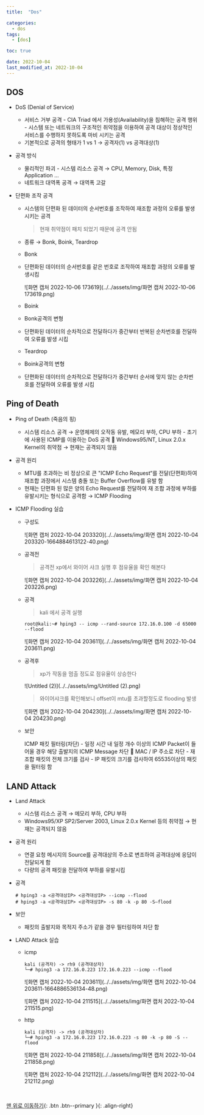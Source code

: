 ```yaml
---
title:  "Dos" 

categories:
  - dos
tags:
  - [dos]

toc: true

date: 2022-10-04
last_modified_at: 2022-10-04
---
```


## DOS

- DoS (Denial of Service)
  - 서비스 거부 공격 - CIA Triad 에서 가용성(Availability)을 침해하는 공격 행위 - 시스템 또는 네트워크의 구조적인 취약점을 이용하여 공격 대상이 정상적인 서비스를 수행하지 못하도록 마비 시키는 공격
  - 기본적으로 공격의 형태가 1 vs 1 → 공격자(1) vs 공격대상(1)
- 공격 방식
  - 물리적인 파괴 - 시스템 리소스 공격 → CPU, Memory, Disk, 특정 Application ...
  - 네트워크 대역폭 공격 → 대역폭 고갈

- 단편화 조작 공격

  - 시스템의 단편화 된 데이터의 순서번호를 조작하여 재조합 과정의 오류를 발생시키는 공격

    > 현재 취약점이 패치 되었기 때문에 공격 안됨

  - 종류 → Bonk, Boink, Teardrop

  - Bonk

  - 단편화된 데이터의 순서번호를 같은 번호로 조작하여 재조합 과정의 오류를 발생시킴

    ![화면 캡처 2022-10-06 173619](../../assets/img/화면 캡처 2022-10-06 173619.png)

  - Boink

  - Bonk공격의 변형

  - 단편화된 데이터의 순차적으로 전달하다가 중간부터 반복된 순차번호를 전달하여 오류를 발생 시킴

  - Teardrop

  - Boink공격의 변형

  - 단편화된 데이터의 순차적으로 전달하다가 중간부터 순서에 맞지 않는 순차번호를 전달하여 오류를 발생 시킴

## Ping of Death

- Ping of Death (죽음의 핑)
  - 시스템 리소스 공격 → 운영체제의 오작동 유발, 메모리 부하, CPU 부하 - 초기에 사용된 ICMP를 이용하는 DoS 공격  Windows95/NT, Linux 2.0.x Kernel의 취약점 → 현재는 공격되지 않음

- 공격 원리
  - MTU를 초과하는 비 정상으로 큰 "ICMP Echo Request“를 전달(단편화)하여 재조합 과정에서 시스템 충돌 또는 Buffer Overflow를 유발 함
  - 현재는 단편화 된 많은 양의 Echo Request를 전달하여 재 조합 과정에 부하를 유발시키는 형식으로 공격함 → ICMP Flooding

- ICMP Flooding 실습

  - 구성도

    ![화면 캡처 2022-10-04 203320](../../assets/img/화면 캡처 2022-10-04 203320-1664884613122-40.png)

  - 공격전

    > 공격전 xp에서  와이어 샤크 실행 후 점유율을 확인 해본다

    ![화면 캡처 2022-10-04 203226](../../assets/img/화면 캡처 2022-10-04 203226.png)

  - 공격

    > kali 에서 공격 실행

    ```
    root@kali:~# hping3 -- icmp --rand-source 172.16.0.100 -d 65000 --flood
    ```

    ![화면 캡처 2022-10-04 203611](../../assets/img/화면 캡처 2022-10-04 203611.png)

  - 공격후

    > xp가 작동을 멈출 정도로 점유율이 상승한다

    ![Untitled (2)](../../assets/img/Untitled (2).png)

    > 와이어샤크를 확인해보니 offset이 mtu를 초과할정도로 flooding 발생

    ![화면 캡처 2022-10-04 204230](../../assets/img/화면 캡처 2022-10-04 204230.png)

  - 보안

    ICMP 패킷 필터링(차단) - 일정 시간 내 일정 개수 이상의 ICMP Packet이 들어올 경우 해당 출발지의 ICMP Message 차단  MAC / IP 주소로 차단 - 재조합 패킷의 전체 크기를 검사 - IP 패킷의 크기를 검사하여 65535이상의 패킷을 필터링 함

## LAND Attack

- Land Attack
  - 시스템 리소스 공격 → 메모리 부하, CPU 부하
  - Windows95/XP SP2/Server 2003, Linux 2.0.x Kernel 등의 취약점 → 현재는 공격되지 않음

- 공격 원리
  - 연결 요청 메시지의 Source를 공격대상의 주소로 변조하여 공격대상에 응답이 전달되게 함
  - 다량의 공격 패킷을 전달하여 부하를 유발시킴

- 공격

  ```
  # hping3 -a <공격대상IP> <공격대상IP> --icmp --flood
  # hping3 -a <공격대상IP> <공격대상IP> -s 80 -k -p 80 -S–flood
  ```

- 보안
  - 패킷의 출발지와 목적지 주소가 같을 경우 필터링하여 차단 함

- LAND Attack 실습

  - icmp

    ```
    kali (공격자) -> rh9 (공격대상자) 
    └─# hping3 -a 172.16.0.223 172.16.0.223 --icmp --flood
    ```

    ![화면 캡처 2022-10-04 203611](../../assets/img/화면 캡처 2022-10-04 203611-1664886536134-48.png)

    ![화면 캡처 2022-10-04 211515](../../assets/img/화면 캡처 2022-10-04 211515.png)

  - http

    ```
    kali (공격자) -> rh9 (공격대상자)
    └─# hping3 -a 172.16.0.223 172.16.0.223 -s 80 -k -p 80 -S --flood
    ```

    ![화면 캡처 2022-10-04 211858](../../assets/img/화면 캡처 2022-10-04 211858.png)

    ![화면 캡처 2022-10-04 212112](../../assets/img/화면 캡처 2022-10-04 212112.png)

    

<br>

[맨 위로 이동하기](#){: .btn .btn--primary }{: .align-right}